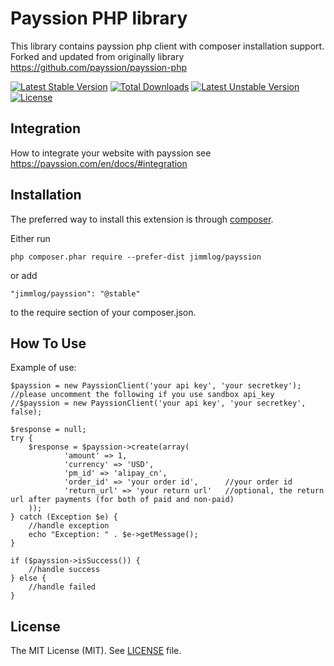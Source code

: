 Payssion PHP library
=====================================
This library contains payssion php client with composer installation support.
Forked and updated from originally library https://github.com/payssion/payssion-php


[![Latest Stable Version](https://poser.pugx.org/jimmlog/payssion/v/stable)](https://packagist.org/packages/jimmlog/payssion) 
[![Total Downloads](https://poser.pugx.org/jimmlog/payssion/downloads)](https://packagist.org/packages/jimmlog/payssion) 
[![Latest Unstable Version](https://poser.pugx.org/jimmlog/payssion/v/unstable)](https://packagist.org/packages/jimmlog/payssion) 
[![License](https://poser.pugx.org/jimmlog/payssion/license)](https://packagist.org/packages/jimmlog/payssion)


Integration
------------

How to integrate your website with payssion see https://payssion.com/en/docs/#integration


Installation
------------

The preferred way to install this extension is through [composer](http://getcomposer.org/download/).

Either run

```
php composer.phar require --prefer-dist jimmlog/payssion
```

or add

```
"jimmlog/payssion": "@stable"
```

to the require section of your composer.json.

How To Use
----------

Example of use:

```
$payssion = new PayssionClient('your api key', 'your secretkey');
//please uncomment the following if you use sandbox api_key
//$payssion = new PayssionClient('your api key', 'your secretkey', false);

$response = null;
try {
	$response = $payssion->create(array(
			'amount' => 1,
			'currency' => 'USD',
			'pm_id' => 'alipay_cn',
			'order_id' => 'your order id',      //your order id
			'return_url' => 'your return url'   //optional, the return url after payments (for both of paid and non-paid)
	));
} catch (Exception $e) {
	//handle exception
	echo "Exception: " . $e->getMessage();
}

if ($payssion->isSuccess()) {
	//handle success
} else {
	//handle failed
}
```

License
-------
The MIT License (MIT). See [LICENSE](LICENSE) file.
